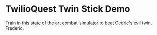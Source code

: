 # TwilioQuest Twin Stick Demo

Train in this state of the art combat simulator to beat Cedric's evil twin, Frederic.
